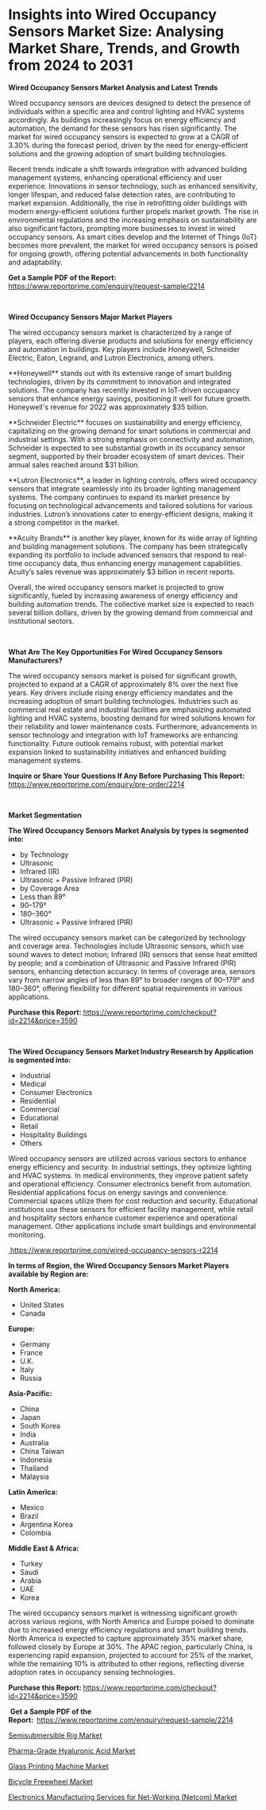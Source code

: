 <p><h1>Insights into Wired Occupancy Sensors Market Size: Analysing Market Share, Trends, and Growth from 2024 to 2031</h1></p><p><strong>Wired Occupancy Sensors Market Analysis and Latest Trends</strong></p>
<p><p>Wired occupancy sensors are devices designed to detect the presence of individuals within a specific area and control lighting and HVAC systems accordingly. As buildings increasingly focus on energy efficiency and automation, the demand for these sensors has risen significantly. The market for wired occupancy sensors is expected to grow at a CAGR of 3.30% during the forecast period, driven by the need for energy-efficient solutions and the growing adoption of smart building technologies.</p><p>Recent trends indicate a shift towards integration with advanced building management systems, enhancing operational efficiency and user experience. Innovations in sensor technology, such as enhanced sensitivity, longer lifespan, and reduced false detection rates, are contributing to market expansion. Additionally, the rise in retrofitting older buildings with modern energy-efficient solutions further propels market growth. The rise in environmental regulations and the increasing emphasis on sustainability are also significant factors, prompting more businesses to invest in wired occupancy sensors. As smart cities develop and the Internet of Things (IoT) becomes more prevalent, the market for wired occupancy sensors is poised for ongoing growth, offering potential advancements in both functionality and adaptability.</p></p>
<p><strong>Get a Sample PDF of the Report:&nbsp;</strong> <a href="https://www.reportprime.com/enquiry/request-sample/2214?utm_campaign=113&utm_medium=2&utm_source=Github&utm_content=ia&utm_term=27112024&utm_id=wired-occupancy-sensors">https://www.reportprime.com/enquiry/request-sample/2214</a></p>
<p>&nbsp;</p>
<p><strong>Wired Occupancy Sensors Major Market Players</strong></p>
<p><p>The wired occupancy sensors market is characterized by a range of players, each offering diverse products and solutions for energy efficiency and automation in buildings. Key players include Honeywell, Schneider Electric, Eaton, Legrand, and Lutron Electronics, among others.</p><p>**Honeywell** stands out with its extensive range of smart building technologies, driven by its commitment to innovation and integrated solutions. The company has recently invested in IoT-driven occupancy sensors that enhance energy savings, positioning it well for future growth. Honeywell's revenue for 2022 was approximately $35 billion.</p><p>**Schneider Electric** focuses on sustainability and energy efficiency, capitalizing on the growing demand for smart solutions in commercial and industrial settings. With a strong emphasis on connectivity and automation, Schneider is expected to see substantial growth in its occupancy sensor segment, supported by their broader ecosystem of smart devices. Their annual sales reached around $31 billion.</p><p>**Lutron Electronics**, a leader in lighting controls, offers wired occupancy sensors that integrate seamlessly into its broader lighting management systems. The company continues to expand its market presence by focusing on technological advancements and tailored solutions for various industries. Lutron’s innovations cater to energy-efficient designs, making it a strong competitor in the market.</p><p>**Acuity Brands** is another key player, known for its wide array of lighting and building management solutions. The company has been strategically expanding its portfolio to include advanced sensors that respond to real-time occupancy data, thus enhancing energy management capabilities. Acuity’s sales revenue was approximately $3 billion in recent reports.</p><p>Overall, the wired occupancy sensors market is projected to grow significantly, fueled by increasing awareness of energy efficiency and building automation trends. The collective market size is expected to reach several billion dollars, driven by the growing demand from commercial and institutional sectors.</p></p>
<p>&nbsp;</p>
<p><strong>What Are The Key Opportunities For Wired Occupancy Sensors Manufacturers?</strong></p>
<p><p>The wired occupancy sensors market is poised for significant growth, projected to expand at a CAGR of approximately 8% over the next five years. Key drivers include rising energy efficiency mandates and the increasing adoption of smart building technologies. Industries such as commercial real estate and industrial facilities are emphasizing automated lighting and HVAC systems, boosting demand for wired solutions known for their reliability and lower maintenance costs. Furthermore, advancements in sensor technology and integration with IoT frameworks are enhancing functionality. Future outlook remains robust, with potential market expansion linked to sustainability initiatives and enhanced building management systems.</p></p>
<p><strong>Inquire or Share Your Questions If Any Before Purchasing This Report:</strong> <a href="https://www.reportprime.com/enquiry/pre-order/2214?utm_campaign=113&utm_medium=2&utm_source=Github&utm_content=ia&utm_term=27112024&utm_id=wired-occupancy-sensors">https://www.reportprime.com/enquiry/pre-order/2214</a></p>
<p>&nbsp;</p>
<p><strong>Market Segmentation</strong></p>
<p><strong>The Wired Occupancy Sensors Market Analysis by types is segmented into:</strong></p>
<p><ul><li>by Technology</li><li>Ultrasonic</li><li>Infrared (IR)</li><li>Ultrasonic + Passive Infrared (PIR)</li><li>by Coverage Area</li><li>Less than 89°</li><li>90–179°</li><li>180–360°</li><li>Ultrasonic + Passive Infrared (PIR)</li></ul></p>
<p><p>The wired occupancy sensors market can be categorized by technology and coverage area. Technologies include Ultrasonic sensors, which use sound waves to detect motion; Infrared (IR) sensors that sense heat emitted by people; and a combination of Ultrasonic and Passive Infrared (PIR) sensors, enhancing detection accuracy. In terms of coverage area, sensors vary from narrow angles of less than 89° to broader ranges of 90–179° and 180–360°, offering flexibility for different spatial requirements in various applications.</p></p>
<p><strong>Purchase this Report:&nbsp;</strong><a href="https://www.reportprime.com/checkout?id=2214&price=3590&utm_campaign=113&utm_medium=2&utm_source=Github&utm_content=ia&utm_term=27112024&utm_id=wired-occupancy-sensors">https://www.reportprime.com/checkout?id=2214&price=3590</a></p>
<p>&nbsp;</p>
<p><strong>The Wired Occupancy Sensors Market Industry Research by Application is segmented into:</strong></p>
<p><ul><li>Industrial</li><li>Medical</li><li>Consumer Electronics</li><li>Residential</li><li>Commercial</li><li>Educational</li><li>Retail</li><li>Hospitality Buildings</li><li>Others</li></ul></p>
<p><p>Wired occupancy sensors are utilized across various sectors to enhance energy efficiency and security. In industrial settings, they optimize lighting and HVAC systems. In medical environments, they improve patient safety and operational efficiency. Consumer electronics benefit from automation. Residential applications focus on energy savings and convenience. Commercial spaces utilize them for cost reduction and security. Educational institutions use these sensors for efficient facility management, while retail and hospitality sectors enhance customer experience and operational management. Other applications include smart buildings and environmental monitoring.</p></p>
<p><a href="https://www.reportprime.com/wired-occupancy-sensors-r2214?utm_campaign=113&utm_medium=2&utm_source=Github&utm_content=ia&utm_term=27112024&utm_id=wired-occupancy-sensors">&nbsp;https://www.reportprime.com/wired-occupancy-sensors-r2214</a></p>
<p><strong>In terms of Region, the Wired Occupancy Sensors Market Players available by Region are:</strong></p>
<p>
    <p> <strong> North America: </strong>
        <ul>
            <li>United States</li>
            <li>Canada</li>
        </ul>
        </p> 
    <p> <strong> Europe: </strong>
        <ul>
            <li>Germany</li>
            <li>France</li>
            <li>U.K.</li>
            <li>Italy</li>
            <li>Russia</li>
        </ul>
        </p> 
    <p> <strong> Asia-Pacific: </strong>
        <ul>
            <li>China</li>
            <li>Japan</li>
            <li>South Korea</li>
            <li>India</li>
            <li>Australia</li>
            <li>China Taiwan</li>
            <li>Indonesia</li>
            <li>Thailand</li>
            <li>Malaysia</li>
        </ul>
        </p> 
    <p> <strong> Latin America: </strong>
        <ul>
            <li>Mexico</li>
            <li>Brazil</li>
            <li>Argentina Korea</li>
            <li>Colombia</li>
        </ul>
        </p> 
    <p> <strong> Middle East & Africa: </strong>
        <ul>
            <li>Turkey</li>
            <li>Saudi</li>
            <li>Arabia</li>
            <li>UAE</li>
            <li>Korea</li>
        </ul>
    </p>
    </p>
<p><p>The wired occupancy sensors market is witnessing significant growth across various regions, with North America and Europe poised to dominate due to increased energy efficiency regulations and smart building trends. North America is expected to capture approximately 35% market share, followed closely by Europe at 30%. The APAC region, particularly China, is experiencing rapid expansion, projected to account for 25% of the market, while the remaining 10% is attributed to other regions, reflecting diverse adoption rates in occupancy sensing technologies.</p></p>
<p><strong>Purchase this Report: </strong><a href="https://www.reportprime.com/checkout?id=2214&price=3590&utm_campaign=113&utm_medium=2&utm_source=Github&utm_content=ia&utm_term=27112024&utm_id=wired-occupancy-sensors">https://www.reportprime.com/checkout?id=2214&price=3590</a></p>
<p>&nbsp;<strong>Get a Sample PDF of the Report:&nbsp;&nbsp;</strong><a href="https://www.reportprime.com/enquiry/request-sample/2214?utm_campaign=113&utm_medium=2&utm_source=Github&utm_content=ia&utm_term=27112024&utm_id=wired-occupancy-sensors">https://www.reportprime.com/enquiry/request-sample/2214</a></p>
<p><strong></strong></p>
<p><p><a href="https://www.linkedin.com/pulse/future-semisubmersible-rig-market-global-forecast-trends-zb5ce?utm_campaign=113&utm_medium=2&utm_source=Github&utm_content=ia&utm_term=27112024&utm_id=wired-occupancy-sensors">Semisubmersible Rig Market</a></p><p><a href="https://issuu.com/reportprime-2/docs/pharma-grade-hyaluronic-acid-market_66ddd2750cc7a4?utm_campaign=113&utm_medium=2&utm_source=Github&utm_content=ia&utm_term=27112024&utm_id=wired-occupancy-sensors">Pharma-Grade Hyaluronic Acid Market</a></p><p><a href="https://www.linkedin.com/pulse/evolution-glass-printing-machine-market-key-shifts-from-9xjue?utm_campaign=113&utm_medium=2&utm_source=Github&utm_content=ia&utm_term=27112024&utm_id=wired-occupancy-sensors">Glass Printing Machine Market</a></p><p><a href="https://www.linkedin.com/pulse/bicycle-freewheel-market-maturity-analysis-regional-disparities-mlnbe?utm_campaign=113&utm_medium=2&utm_source=Github&utm_content=ia&utm_term=27112024&utm_id=wired-occupancy-sensors">Bicycle Freewheel Market</a></p><p><a href="https://issuu.com/reportprime-2/docs/electronics-manufacturing-services-_b677d10d68c29b?utm_campaign=113&utm_medium=2&utm_source=Github&utm_content=ia&utm_term=27112024&utm_id=wired-occupancy-sensors">Electronics Manufacturing Services for Net-Working (Netcom) Market</a></p></p>